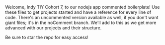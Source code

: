 Welcome, Indy TIY Cohort 7, to our nodejs app commented boilerplate!  Use
these files to get projects started and have a reference for every line of
code.  There's an uncommented version available as well, if you don't want
giant files; it's in the noComment branch.  We'll add to this as we get more
advanced with our projects and their structure.

Be sure to star the repo for easy access!
